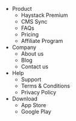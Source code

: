 - Product
    + Haystack Premium
    + CMS Sync
    + FAQs
    + Pricing
    + Affiliate Program
- Company
    + About us
    + Blog
    + Contact us
- Help
    + Support
    + Terms & Conditions
    + Privacy Policy
- Download
    + App Store
    + Google Play